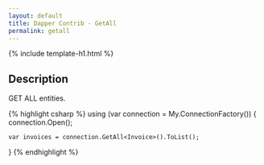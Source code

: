```yaml
---
layout: default
title: Dapper Contrib - GetAll
permalink: getall
---
```


{% include template-h1.html %}

## Description
GET ALL entities.

{% highlight csharp %}
using (var connection = My.ConnectionFactory())
{
    connection.Open();

    var invoices = connection.GetAll<Invoice>().ToList();
}
{% endhighlight %}
